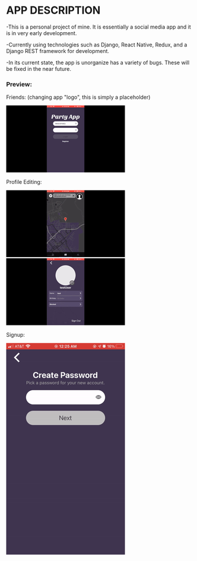 # APP DESCRIPTION

-This is a personal project of mine. It is essentially a social media app and it is in very early development.

-Currently using technologies such as Django, React Native, Redux, and a Django REST framework for development.

-In its current state, the app is unorganize has a variety of bugs. These will be fixed in the near future.

<h3>Preview:</h3>

Friends: (changing app "logo", this is simply a placeholder)

![friends](app-preview/friends.gif) 


Profile Editing:

![imagepicker](app-preview/imagepicker.gif) ![bdaypicker](app-preview/bdaypicker.gif)


Signup:

![signup](app-preview/signup.gif) 


